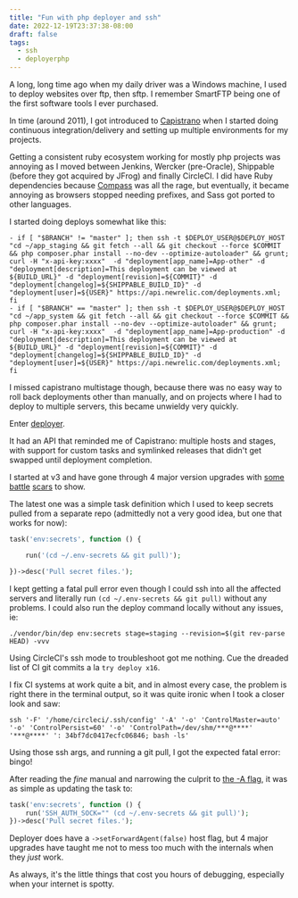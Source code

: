 ```yaml
---
title: "Fun with php deployer and ssh"
date: 2022-12-19T23:37:38-08:00
draft: false
tags:
  - ssh
  - deployerphp
---
```



A long, long time ago when my daily driver was a Windows machine,
I used to deploy websites over ftp, then sftp. I remember SmartFTP being one of the first
software tools I ever purchased.

In time (around 2011), I got introduced to [Capistrano](https://capistranorb.com/) when I started doing continuous integration/delivery and setting up multiple environments for my projects.

Getting a consistent ruby ecosystem working for mostly php projects was annoying as I moved between Jenkins, Wercker (pre-Oracle), Shippable (before they got acquired by JFrog) and finally CircleCI. I did have Ruby dependencies because [Compass](https://github.com/Compass/compass) was all the rage, but eventually, it became annoying as browsers stopped needing prefixes, and Sass got ported to other languages.

I started doing deploys somewhat like this:

```shell
- if [ "$BRANCH" != "master" ]; then ssh -t $DEPLOY_USER@$DEPLOY_HOST "cd ~/app_staging && git fetch --all && git checkout --force $COMMIT && php composer.phar install --no-dev --optimize-autoloader" && grunt; curl -H "x-api-key:xxxx"  -d "deployment[app_name]=App-other" -d "deployment[description]=This deployment can be viewed at ${BUILD_URL}" -d "deployment[revision]=${COMMIT}" -d "deployment[changelog]=${SHIPPABLE_BUILD_ID}" -d "deployment[user]=${USER}" https://api.newrelic.com/deployments.xml; fi
- if [ "$BRANCH" == "master" ]; then ssh -t $DEPLOY_USER@$DEPLOY_HOST "cd ~/app_system && git fetch --all && git checkout --force $COMMIT && php composer.phar install --no-dev --optimize-autoloader" && grunt; curl -H "x-api-key:xxxx"  -d "deployment[app_name]=App-production" -d "deployment[description]=This deployment can be viewed at ${BUILD_URL}" -d "deployment[revision]=${COMMIT}" -d "deployment[changelog]=${SHIPPABLE_BUILD_ID}" -d "deployment[user]=${USER}" https://api.newrelic.com/deployments.xml; fi

```

I missed capistrano multistage though, because there was no easy way to roll back deployments other than manually, and on projects where I had to deploy to multiple servers, this became unwieldy very quickly.

Enter [deployer](https://deployer.org).

It had an API that reminded me of Capistrano: multiple hosts and stages, with support for custom tasks and symlinked releases that didn't get swapped until deployment completion.

I started at v3 and have gone through 4 major version upgrades with [some](https://github.com/deployphp/deployer/pull/1160) [battle](https://github.com/deployphp/deployer/issues/1156) [scars](https://github.com/deployphp/deployer/issues/3337) to show.

The latest one was a simple task definition which I used to keep secrets pulled from a separate repo (admittedly not a very good idea, but one that works for now):

```php
task('env:secrets', function () {

    run('(cd ~/.env-secrets && git pull)');

})->desc('Pull secret files.');
```

I kept getting a fatal pull error even though I could ssh into all the affected servers and literally run `(cd ~/.env-secrets && git pull)` without any problems. I could also run the deploy command locally without any issues, ie:

```shell
./vendor/bin/dep env:secrets stage=staging --revision=$(git rev-parse HEAD) -vvv
```

Using CircleCI's ssh mode to troubleshoot got me nothing. Cue the dreaded list of CI git commits a la `try deploy x16`.

I fix CI systems at work quite a bit, and in almost every case, the problem is right there in the terminal output, so it was quite ironic when I took a closer look and saw:

```shell
ssh '-F' '/home/circleci/.ssh/config' '-A' '-o' 'ControlMaster=auto' '-o' 'ControlPersist=60' '-o' 'ControlPath=/dev/shm/***@****' '***@****' ': 34bf7dc0417ecfc06846; bash -ls'
```

Using those ssh args, and running a git pull, I got the expected fatal error: bingo!

After reading the _fine_ manual and narrowing the culprit to [the -A flag](https://superuser.com/questions/1376111/with-ssh-what-does-the-a-flag-do), it was as simple as updating the task to:

```php
task('env:secrets', function () {
    run('SSH_AUTH_SOCK="" (cd ~/.env-secrets && git pull)');
})->desc('Pull secret files.');
```

Deployer does have a `->setForwardAgent(false)` host flag, but 4 major upgrades have taught me not to mess too much with the internals when they _just_ work.

As always, it's the little things that cost you hours of debugging, especially when your internet is spotty.
